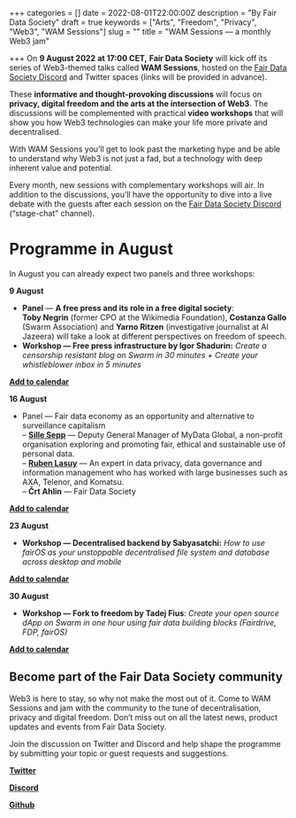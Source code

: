 +++
categories = []
date = 2022-08-01T22:00:00Z
description = "By Fair Data Society"
draft = true
keywords = ["Arts", "Freedom", "Privacy", "Web3", "WAM Sessions"]
slug = ""
title = "WAM Sessions — a monthly Web3 jam"

+++
On **9 August 2022** **at 17:00 CET,** **Fair Data Society** will kick off its series of Web3-themed talks called **WAM Sessions**, hosted on the [Fair Data Society Discord](https://discord.com/channels/888359049551310869/940634835339317259) and Twitter spaces (links will be provided in advance).

These **informative and thought-provoking discussions** will focus on **privacy, digital freedom and the arts at the intersection of Web3**. The discussions will be complemented with practical **video workshops** that will show you how Web3 technologies can make your life more private and decentralised.

With WAM Sessions you’ll get to look past the marketing hype and be able to understand why Web3 is not just a fad, but a technology with deep inherent value and potential.

Every month, new sessions with complementary workshops will air. In addition to the discussions, you’ll have the opportunity to dive into a live debate with the guests after each session on the [Fair Data Society Discord](https://discord.com/channels/888359049551310869/940634835339317259) (“stage-chat” channel).

# Programme in August

In August you can already expect two panels and three workshops:

**9 August**

* **Panel** — **A free press and its role in a free digital society**:  
  **Toby Negrin** (former CPO at the Wikimedia Foundation), **Costanza Gallo** (Swarm Association) and **Yarno Ritzen** (investigative journalist at Al Jazeera) will take a look at different perspectives on freedom of speech.
* **Workshop — Free press infrastructure by Igor Shadurin:** _Create a censorship resistant blog on Swarm in 30 minutes + Create your whistleblower inbox in 5 minutes_

[**Add to calendar**](https://www.addevent.com/event/gE14579916)

**16 August**

* Panel — Fair data economy as an opportunity and alternative to surveillance capitalism  
  – [**Sille Sepp**](https://www.linkedin.com/in/sille-sepp/) — Deputy General Manager of MyData Global, a non-profit  
  organisation exploring and promoting fair, ethical and sustainable use of personal data.  
  – [**Ruben Lasuy**](https://www.linkedin.com/in/rubenlasuy/details/experience/) — An expert in data privacy, data governance and information management who has worked with large businesses such as AXA, Telenor, and Komatsu.  
  – **Črt Ahlin** — Fair Data Society

[**Add to calendar**](https://www.addevent.com/event/VW14580815)

**23 August**

* **Workshop — Decentralised backend by Sabyasatchi:** _How to use fairOS as your unstoppable decentralised file system and database across desktop and mobile_

[**Add to calendar**](https://www.addevent.com/event/Ja14580827)

**30 August**

* **Workshop — Fork to freedom by Tadej Fius**: _Create your open source dApp on Swarm in one hour using fair data building blocks (Fairdrive, FDP, fairOS)_

[**Add to calendar**](https://www.addevent.com/event/BL14580831)

## **Become part of the Fair Data Society community**

Web3 is here to stay, so why not make the most out of it. Come to WAM Sessions and jam with the community to the tune of decentralisation, privacy and digital freedom. Don’t miss out on all the latest news, product updates and events from Fair Data Society.

Join the discussion on Twitter and Discord and help shape the programme by submitting your topic or guest requests and suggestions.

[**Twitter**](https://twitter.com/FairDataSociety)

[**Discord**](https://discord.com/channels/888359049551310869/940634835339317259)

[**Github**](https://github.com/fairDataSociety)
